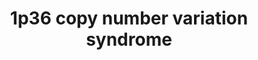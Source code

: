 ---
annotations:
- id: DOID:0060410
  parent: genetic disease
  type: Disease Ontology
  value: chromosome 1p36 deletion syndrome
- id: PW:0000013
  parent: disease pathway
  type: Pathway Ontology
  value: disease pathway
authors:
- KieranReidy
- ElenaDR1
- Egonw
- JHekmaWierda
- Kay.Veurink
- Fehrhart
- Clarissafalempin
- Ash iyer
- AlexanderPico
communities:
- Diseases
- RareDiseases
description: 1p36 deletion or duplication syndromes are a rare genetic disorders caused
  by a deletion or duplication of the most distal light band of the short arm of chromosome
  1.
last-edited: 2023-08-04
organisms:
- Homo sapiens
redirect_from:
- /index.php/Pathway:WP5345
- /instance/WP5345
- /instance/WP5345_r127117
revision: r127117
schema-jsonld:
- '@context': https://schema.org/
  '@id': https://wikipathways.github.io/pathways/WP5345.html
  '@type': Dataset
  creator:
    '@type': Organization
    name: WikiPathways
  description: 1p36 deletion or duplication syndromes are a rare genetic disorders
    caused by a deletion or duplication of the most distal light band of the short
    arm of chromosome 1.
  keywords:
  - (R)-4'-phosphopantetheine
  - (R)-pantetheine
  - 28S
  - '39S '
  - ACAP3
  - AGRN
  - ANKRD65
  - ATAD3A
  - ATAD3B
  - ATAD3C
  - AURKAIP1
  - Arf6 GTP-ase
  - B3GALT6
  - BTLA
  - C1P
  - C1QTNF12
  - C1orf159
  - CALML6
  - CCNL2
  - CD160
  - CDK11A
  - CDK11B
  - CFAP74
  - COMMD1
  - CPTP
  - CUL3
  - DKK3
  - DLL1
  - DLST
  - DVL1
  - Diacylglycerol
  - ELAVL1
  - ENaC Subunit of Epithelial Sodium Channel
  - ESR1
  - FAAP20
  - FNDC10
  - GABRD
  - GDE1
  - GNB1
  - GRIK2
  - HES4
  - HES5
  - HSPA8
  - IFIH1
  - IFIT1
  - INTS10
  - INTS11
  - INTS13
  - INTS14
  - INTS4
  - INTS9
  - IP3
  - ISG15
  - KLHL17
  - KRT17
  - LRP4
  - MCM2
  - MEPCE
  - 'METTL14 '
  - MIB2
  - MMP23B
  - MORN1
  - MRPL20
  - MUSK
  - MXRA8
  - NAD+
  - NADK
  - NADP+
  - NOC2L
  - OR4F16
  - OR4F29
  - ORF4F5
  - PANK4
  - PARD6B
  - PERM1
  - PEX10
  - PEX12
  - PEX2
  - PEX5
  - PHKG2
  - PIP2
  - PLCH2
  - PLEKHN1
  - PRKCZ
  - PUSL1
  - RBX1
  - RER1
  - RNF223
  - SAMD11
  - SCNN1D
  - SDF4
  - SKI
  - SLC35E2B
  - SMAD2
  - SMAD3
  - SMAD4
  - SSU72
  - TAS1R3
  - TGFB1
  - TMEM240
  - TMEM52
  - TMEM88B
  - TNFRSF14
  - TNFRSF18
  - TNFRSF4
  - TNFSF18
  - TNFSF4
  - TRAF2
  - TRAF5
  - TRIM25
  - UBE2J2
  - UDP-galactose
  - VEGF
  - 'VTN '
  - VWA1
  license: CC0
  name: 1p36 copy number variation syndrome
seo: CreativeWork
title: 1p36 copy number variation syndrome
wpid: WP5345
---